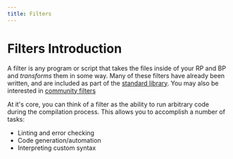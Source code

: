 ```yaml
---
title: Filters
---
```


# Filters Introduction

A filter is any program or script that takes the files inside of your RP and BP and *transforms* them in some way. Many of these filters have already been written, and are included as part of the [standard library](/standard-library). You may also be interested in [community filters](/community-filters)

At it's core, you can think of a filter as the ability to run arbitrary code during the compilation process. This allows you to accomplish a number of tasks:

 - Linting and error checking
 - Code generation/automation
 - Interpreting custom syntax
